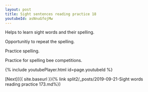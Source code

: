 ```yaml
---
layout: post
title: Sight sentences reading practice 18
youtubeId: asNnuGfojMw
---
```

 
 
Helps to learn sight words and their spelling.

Opportunitiy to repeat the spelling. 

Practice spelling. 
 
Practice for spelling bee competitions. 
 
{% include youtubePlayer.html id=page.youtubeId %}
 
 

[Next]({{ site.baseurl }}{% link  split2/_posts/2019-09-21-Sight words reading practice 173.md%})
 
